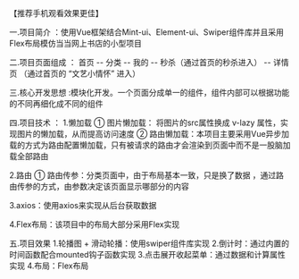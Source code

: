 【推荐手机观看效果更佳】

一.项目简介 ：使用Vue框架结合Mint-ui、Element-ui、Swiper组件库并且采用Flex布局模仿当当网上书店的小型项目

二.项目页面组成 ： 首页 -- 分类 -- 我的 -- 秒杀（通过首页的秒杀进入） -- 详情页 （通过首页的 “文艺小情怀” 进入）

三.核心开发思想 :模块化开发。一个页面分成单一的组件，组件内部可以根据功能的不同再细化成不同的组件

四.项目技术 ： 1.懒加载 ① 图片懒加载： 将图片的src属性换成 v-lazy 属性，实现图片的懒加载，从而提高访问速度 ② 路由懒加载：本项目主要采用Vue异步加载的方式为路由配置懒加载，只有被请求的路由才会渲染到页面中而不是一股脑加载全部路由

2.路由 ① 路由传参：分类页面中，由于布局基本一致，只是换了数据 ，通过路由传参的方式，由参数决定该页面显示哪部分的内容

3.axios：使用axios来实现从后台获取数据

4.Flex布局：该项目中的布局大部分采用Flex实现

五.项目效果 1.轮播图 + 滑动轮播：使用swiper组件库实现 2.倒计时：通过内置的时间函数配合mounted钩子函数实现 3.点击展开收起菜单：通过数据和计算属性实现 4.布局：Flex布局
